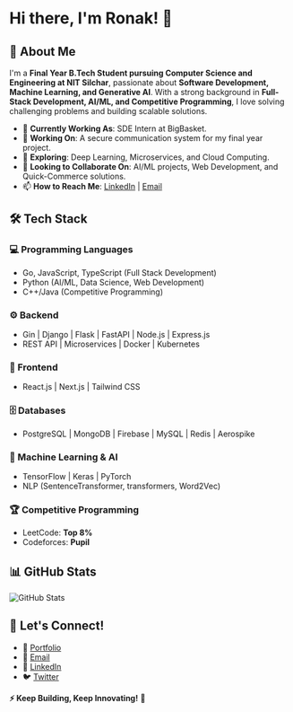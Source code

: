 <!--## Hi there 👋


**ronak4195/ronak4195** is a ✨ _special_ ✨ repository because its `README.md` (this file) appears on your GitHub profile.

Here are some ideas to get you started:

- 🔭 I’m currently working on ...
- 🌱 I’m currently learning ...
- 👯 I’m looking to collaborate on ...
- 🤔 I’m looking for help with ...
- 💬 Ask me about ...
- 📫 How to reach me: ...
- 😄 Pronouns: ...
- ⚡ Fun fact: ...
## 🎯 Projects
### 🔹 [Hallucination Detection in LLMs](https://github.com/ronak4195/hallucination-detection)
Developed a high-accuracy hallucination detection model for LLMs, achieving **80.56% accuracy**.

### 🔹 [Movie Ticket Booking App](https://github.com/ronakj/movie-booking)
Built a **MERN stack** app for seamless online movie ticket booking with admin panel.

### 🔹 [Secure Communication System (FYP)](https://github.com/ronakj/secure-comm)
Building a **fully encrypted** messaging system for secure communication.
-->
# Hi there, I'm Ronak! 👋

## 🚀 About Me
I'm a **Final Year B.Tech Student pursuing Computer Science and Engineering at NIT Silchar**, passionate about **Software Development, Machine Learning, and Generative AI**. With a strong background in **Full-Stack Development, AI/ML, and Competitive Programming**, I love solving challenging problems and building scalable solutions.

- 💼 **Currently Working As**: SDE Intern at BigBasket.
- 🔭 **Working On**: A secure communication system for my final year project.
- 🌱 **Exploring**: Deep Learning, Microservices, and Cloud Computing.
- 👯 **Looking to Collaborate On**: AI/ML projects, Web Development, and Quick-Commerce solutions.
- 📫 **How to Reach Me**: [LinkedIn](https://www.linkedin.com/in/ronak4195/) | [Email](mailto:4195rj@gmail.com)

## 🛠 Tech Stack
### 💻 Programming Languages
- Go, JavaScript, TypeScript (Full Stack Development)
- Python (AI/ML, Data Science, Web Development)
- C++/Java (Competitive Programming)
  
### ⚙️ Backend
- Gin | Django | Flask | FastAPI | Node.js | Express.js
- REST API | Microservices | Docker | Kubernetes

### 🎨 Frontend
- React.js | Next.js | Tailwind CSS

### 🗄️ Databases
- PostgreSQL | MongoDB | Firebase | MySQL | Redis | Aerospike

### 🤖 Machine Learning & AI
- TensorFlow | Keras | PyTorch
- NLP (SentenceTransformer, transformers, Word2Vec)

### 🏆 Competitive Programming
- LeetCode: **Top 8%**
- Codeforces: **Pupil**

## 📊 GitHub Stats
![GitHub Stats](https://github-readme-stats.vercel.app/api?username=ronak4195&show_icons=true&theme=radical)


## 🤝 Let's Connect!
- 🔗 [Portfolio](https://ronak4195.github.io)
- 📩 [Email](mailto:4195rj@gmail.com)
- 💼 [LinkedIn](https://www.linkedin.com/in/ronak4195/)
- 🐦 [Twitter](https://twitter.com/ronak4195)

**⚡ Keep Building, Keep Innovating!** 🚀

